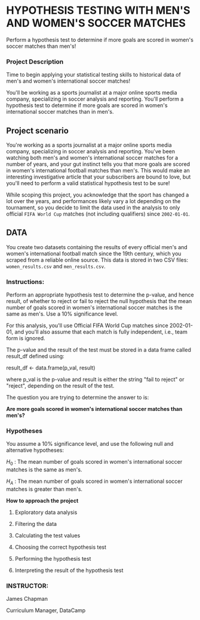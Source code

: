 # HYPOTHESIS TESTING WITH MEN'S AND WOMEN'S SOCCER MATCHES

Perform a hypothesis test to determine if more goals are scored in women's soccer matches than men's!


### Project Description
Time to begin applying your statistical testing skills to historical data of men's and women's international soccer matches!

You'll be working as a sports journalist at a major online sports media company, specializing in soccer analysis and reporting. You'll perform a hypothesis test to determine if more goals are scored in women's international soccer matches than in men's.

## Project scenario
You're working as a sports journalist at a major online sports media company, specializing in soccer analysis and reporting. You've been watching both men's and women's international soccer matches for a number of years, and your gut instinct tells you that more goals are scored in women's international football matches than men's. This would make an interesting investigative article that your subscribers are bound to love, but you'll need to perform a valid statistical hypothesis test to be sure!

While scoping this project, you acknowledge that the sport has changed a lot over the years, and performances likely vary a lot depending on the tournament, so you decide to limit the data used in the analysis to only official `FIFA World Cup` matches (not including qualifiers) since `2002-01-01`.

## DATA
You create two datasets containing the results of every official men's and women's international football match since the 19th century, which you scraped from a reliable online source. This data is stored in two CSV files: `women_results.csv` and `men_results.csv`.

### Instructions:
Perform an appropriate hypothesis test to determine the p-value, and hence result, of whether to reject or fail to reject the null hypothesis that the mean number of goals scored in women's international soccer matches is the same as men's. Use a 10% significance level.

For this analysis, you'll use Official FIFA World Cup matches since 2002-01-01, and you'll also assume that each match is fully independent, i.e., team form is ignored.

The p-value and the result of the test must be stored in a data frame called result_df defined using:

result_df <- data.frame(p_val, result)

where p_val is the p-value and result is either the string "fail to reject" or "reject", depending on the result of the test.


The question you are trying to determine the answer to is:

**Are more goals scored in women's international soccer matches than men's?**

### Hypotheses
You assume a 10% significance level, and use the following null and alternative hypotheses:

$H_0$ : The mean number of goals scored in women's international soccer matches is the same as men's.

$H_A$ : The mean number of goals scored in women's international soccer matches is greater than men's.

**How to approach the project**
1. Exploratory data analysis

2. Filtering the data

3. Calculating the test values

4. Choosing the correct hypothesis test

5. Performing the hypothesis test

6. Interpreting the result of the hypothesis test


### INSTRUCTOR:
James Chapman

Curriculum Manager, DataCamp